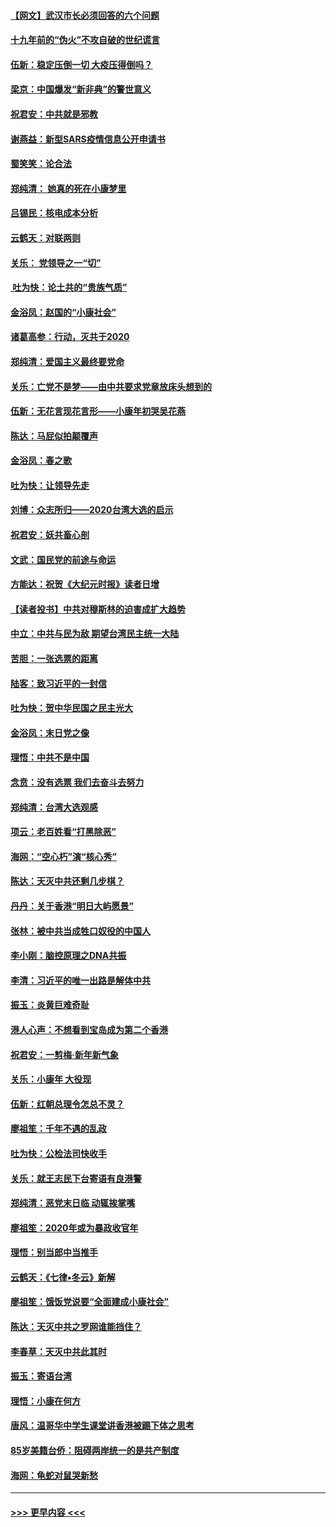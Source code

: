 #### [【网文】武汉市长必须回答的六个问题](../pages/nsc993/n11813848.md?t=01230922) 
#### [十九年前的“伪火”不攻自破的世纪谎言](../pages/nsc993/n11813238.md?t=01230922) 
#### [伍新：稳定压倒一切 大疫压得倒吗？](../pages/nsc993/n11812634.md?t=01230922) 
#### [梁京：中国爆发“新非典”的警世意义](../pages/nsc993/n11812554.md?t=01230922) 
#### [祝君安：中共就是邪教](../pages/nsc993/n11812431.md?t=01230922) 
#### [谢燕益：新型SARS疫情信息公开申请书](../pages/nsc993/n11808840.md?t=01230922) 
#### [蜀笑笑：论合法](../pages/nsc993/n11808064.md?t=01230922) 
#### [郑纯清： 她真的死在小康梦里](../pages/nsc993/n11806623.md?t=01230922) 
#### [吕锡民：核电成本分析](../pages/nsc993/n11806284.md?t=01230922) 
#### [云鹤天：对联两则](../pages/nsc993/n11805957.md?t=01230922) 
#### [关乐： 党领导之一“切”](../pages/nsc993/n11804505.md?t=01230922) 
#### [ 吐为快：论土共的“贵族气质”](../pages/nsc993/n11804490.md?t=01230922) 
#### [金浴凤：赵国的“小康社会”](../pages/nsc993/n11804452.md?t=01230922) 
#### [诸葛高参：行动，灭共于2020](../pages/nsc993/n11804120.md?t=01230922) 
#### [郑纯清：爱国主义最终要党命](../pages/nsc993/n11802197.md?t=01230922) 
#### [关乐：亡党不是梦——由中共要求党章放床头想到的](../pages/nsc993/n11802156.md?t=01230922) 
#### [伍新：无花言现花言形——小康年初哭吴花燕](../pages/nsc993/n11800044.md?t=01230922) 
#### [陈达：马屁似拍颠覆声](../pages/nsc993/n11800010.md?t=01230922) 
#### [金浴凤：春之歌](../pages/nsc993/n11797687.md?t=01230922) 
#### [吐为快：让领导先走](../pages/nsc993/n11797512.md?t=01230922) 
#### [刘博：众志所归——2020台湾大选的启示](../pages/nsc993/n11796878.md?t=01230922) 
#### [祝君安：妖共畜心剖](../pages/nsc993/n11794273.md?t=01230922) 
#### [文武：国民党的前途与命运](../pages/nsc993/n11794198.md?t=01230922) 
#### [方能达：祝贺《大纪元时报》读者日增](../pages/nsc993/n11793807.md?t=01230922) 
#### [【读者投书】中共对穆斯林的迫害成扩大趋势](../pages/nsc993/n11791371.md?t=01230922) 
#### [中立：中共与民为敌 期望台湾民主统一大陆](../pages/nsc993/n11790392.md?t=01230922) 
#### [苦胆：一张选票的距离](../pages/nsc993/n11788914.md?t=01230922) 
#### [陆客：致习近平的一封信](../pages/nsc993/n11788867.md?t=01230922) 
#### [吐为快：贺中华民国之民主光大](../pages/nsc993/n11788618.md?t=01230922) 
#### [金浴凤：末日党之像](../pages/nsc993/n11787475.md?t=01230922) 
#### [理悟：中共不是中国](../pages/nsc993/n11787463.md?t=01230922) 
#### [念贲：没有选票  我们去奋斗去努力](../pages/nsc993/n11787398.md?t=01230922) 
#### [郑纯清：台湾大选观感](../pages/nsc993/n11786210.md?t=01230922) 
#### [项云：老百姓看“打黑除恶”](../pages/nsc993/n11785398.md?t=01230922) 
#### [海网：“空心朽”演“核心秀”](../pages/nsc993/n11783874.md?t=01230922) 
#### [陈达：天灭中共还剩几步棋？](../pages/nsc993/n11783719.md?t=01230922) 
#### [丹丹：关于香港“明日大屿愿景”](../pages/nsc993/n11783273.md?t=01230922) 
#### [张林：被中共当成牲口奴役的中国人](../pages/nsc993/n11782397.md?t=01230922) 
#### [李小刚：脑控原理之DNA共振](../pages/nsc993/n11780962.md?t=01230922) 
#### [李清：习近平的唯一出路是解体中共](../pages/nsc993/n11780866.md?t=01230922) 
#### [振玉：炎黄巨难奇耻](../pages/nsc993/n11779632.md?t=01230922) 
#### [港人心声：不想看到宝岛成为第二个香港](../pages/nsc993/n11778817.md?t=01230922) 
#### [祝君安：一剪梅‧新年新气象](../pages/nsc993/n11776340.md?t=01230922) 
#### [关乐：小康年 大役现](../pages/nsc993/n11774213.md?t=01230922) 
#### [伍新：红朝总理令怎总不灵？](../pages/nsc993/n11770813.md?t=01230922) 
#### [廖祖笙：千年不遇的乱政](../pages/nsc993/n11770373.md?t=01230922) 
#### [吐为快：公检法司快收手](../pages/nsc993/n11770359.md?t=01230922) 
#### [关乐：就王志民下台寄语有良港警](../pages/nsc993/n11769903.md?t=01230922) 
#### [郑纯清：恶党末日临 动辄挨掌嘴](../pages/nsc993/n11769356.md?t=01230922) 
#### [廖祖笙：2020年或为暴政收官年](../pages/nsc993/n11768216.md?t=01230922) 
#### [理悟：别当郎中当推手](../pages/nsc993/n11768243.md?t=01230922) 
#### [云鹤天：《七律▪冬云》新解](../pages/nsc993/n11768204.md?t=01230922) 
#### [廖祖笙：饿饭党说要“全面建成小康社会”](../pages/nsc993/n11767482.md?t=01230922) 
#### [陈达：天灭中共之罗网谁能挡住？](../pages/nsc993/n11767465.md?t=01230922) 
#### [李春草：天灭中共此其时](../pages/nsc993/n11767452.md?t=01230922) 
#### [振玉：寄语台湾](../pages/nsc993/n11767432.md?t=01230922) 
#### [理悟：小康在何方](../pages/nsc993/n11767394.md?t=01230922) 
#### [唐风：温哥华中学生课堂讲香港被踢下体之思考](../pages/nsc993/n11766848.md?t=01230922) 
#### [85岁美籍台侨：阻碍两岸统一的是共产制度](../pages/nsc993/n11765043.md?t=01230922) 
#### [海网：龟蛇对鼠哭新愁](../pages/nsc993/n11764895.md?t=01230922) 

----
#### [ >>> 更早内容 <<< ](../indexes/nsc993-earlier.md)
